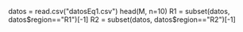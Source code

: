 datos = read.csv("datosEq1.csv")
head(M, n=10)
R1 = subset(datos, datos$region=="R1")[-1]
R2 = subset(datos, datos$region=="R2")[-1]

<!--
**A00841450/A00841450** is a ✨ _special_ ✨ repository because its `README.md` (this file) appears on your GitHub profile.

Here are some ideas to get you started:

- 🔭 I’m currently working on ...
- 🌱 I’m currently learning ...
- 👯 I’m looking to collaborate on ...
- 🤔 I’m looking for help with ...
- 💬 Ask me about ...
- 📫 How to reach me: ...
- 😄 Pronouns: ...
- ⚡ Fun fact: ...
-->
